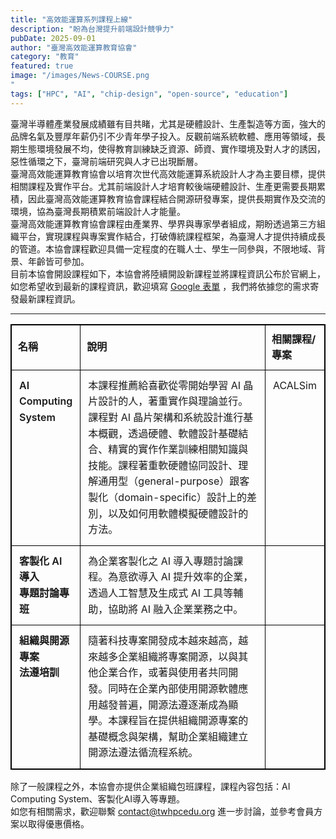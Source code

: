 ```yaml
---
title: "高效能運算系列課程上線"
description: "盼為台灣提升前端設計競爭力"
pubDate: 2025-09-01
author: "臺灣高效能運算教育協會"
category: "教育"
featured: true
image: "/images/News-COURSE.png
"
tags: ["HPC", "AI", "chip-design", "open-source", "education"]
---
```


臺灣半導體產業發展成績雖有目共睹，尤其是硬體設計、生產製造等方面，強大的品牌名氣及豐厚年薪仍引不少青年學子投入。反觀前端系統軟體、應用等領域，長期生態環境發展不均，使得教育訓練缺乏資源、師資、實作環境及對人才的誘因，惡性循環之下，臺灣前端研究與人才已出現斷層。
<br>
臺灣高效能運算教育協會以培育次世代高效能運算系統設計人才為主要目標，提供相關課程及實作平台。尤其前端設計人才培育較後端硬體設計、生產更需要長期累積，因此臺灣高效能運算教育協會課程結合開源研發專案，提供長期實作及交流的環境，協為臺灣長期積累前端設計人才能量。
<br>
臺灣高效能運算教育協會課程由產業界、學界與專家學者組成，期盼透過第三方組織平台，實現課程與專案實作結合，打破傳統課程框架，為臺灣人才提供持續成長的管道。本協會課程歡迎具備一定程度的在職人士、學生一同參與，不限地域、背景、年齡皆可參加。
<br>
目前本協會開設課程如下，本協會將陸續開設新課程並將課程資訊公布於官網上，如您希望收到最新的課程資訊，歡迎填寫 [Google 表單](https://docs.google.com) ，我們將依據您的需求寄發最新課程資訊。

---

<!-- 黑框表格（粗線、內外皆黑） -->
<table style="width:100%; border-collapse:collapse; table-layout:fixed; border:1px solid #000; font-size:16px; line-height:1.6;">
  <colgroup>
    <col style="width:18%;">
    <col style="width:64%;">
    <col style="width:18%;">
  </colgroup>
  <thead>
    <tr>
      <th style="border:1px solid #000; padding:10px; text-align:left;">名稱</th>
      <th style="border:1px solid #000; padding:10px; text-align:left;">說明</th>
      <th style="border:1px solid #000; padding:10px; text-align:left;">相關課程/專案</th>
    </tr>
  </thead>
  <tbody>
    <tr>
      <td style="border:1px solid #000; padding:12px; vertical-align:top; font-weight:600;">
        AI Computing<br>System
      </td>
      <td style="border:1px solid #000; padding:12px; vertical-align:top;">
        本課程推薦給喜歡從零開始學習 AI 晶片設計的人，著重實作與理論並行。課程對 AI 晶片架構和系統設計進行基本概觀，透過硬體、軟體設計基礎結合、精實的實作作業訓練相關知識與技能。課程著重軟硬體協同設計、理解通用型（general-purpose）跟客製化（domain-specific）設計上的差別，以及如何用軟體模擬硬體設計的方法。
      </td>
      <td style="border:1px solid #000; padding:12px; vertical-align:top;">ACALSim</td>
    </tr>
    <tr>
      <td style="border:1px solid #000; padding:12px; vertical-align:top; font-weight:600;">
        客製化 AI 導入<br>專題討論專班
      </td>
      <td style="border:1px solid #000; padding:12px; vertical-align:top;">
        為企業客製化之 AI 導入專題討論課程。為意欲導入 AI 提升效率的企業，透過人工智慧及生成式 AI 工具等輔助，協助將 AI 融入企業業務之中。
      </td>
      <td style="border:1px solid #000; padding:12px; vertical-align:top;"></td>
    </tr>
    <tr>
      <td style="border:1px solid #000; padding:12px; vertical-align:top; font-weight:600;">
        組織與開源專案<br>法遵培訓
      </td>
      <td style="border:1px solid #000; padding:12px; vertical-align:top;">
        隨著科技專案開發成本越來越高，越來越多企業組織將專案開源，以與其他企業合作，或著與使用者共同開發。同時在企業內部使用開源軟體應用越發普遍，開源法遵逐漸成為顯學。本課程旨在提供組織開源專案的基礎概念與架構，幫助企業組織建立開源法遵法循流程系統。
      </td>
      <td style="border:1px solid #000; padding:12px; vertical-align:top;"></td>
    </tr>
  </tbody>
</table>

除了一般課程之外，本協會亦提供企業組織包班課程，課程內容包括：AI Computing System、客製化AI導入等專題。  
如您有相關需求，歡迎聯繫 [contact@twhpcedu.org](mailto:contact@twhpcedu.org) 進一步討論，並參考會員方案以取得優惠價格。
